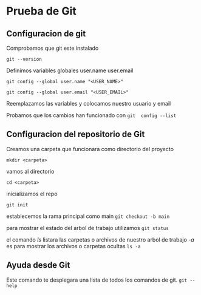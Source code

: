 # Prueba de Git

## Configuracion de git

Comprobamos que git este instalado

`git --version`

Definimos variables globales user.name user.email

`git config --global user.name "<USER_NAME>"`

`git config --global user.email "<USER_EMAIL>"`

Reemplazamos las variables y colocamos nuestro usuario y email

Probamos que los cambios han funcionado con
`git  config --list`

## Configuracion del repositorio de Git

Creamos una carpeta que funcionara como directorio del proyecto

`mkdir <carpeta>`

vamos al directorio

`cd <carpeta>`

inicializamos el repo

`git init`

establecemos la rama principal como main
`git checkout -b main`

para mostrar el estado del arbol de trabajo utilizamos 
`git status`


el comando *ls* listara las carpetas o archivos de nuestro arbol de trabajo
*-a* es para mostrar los archivos o carpetas ocultas
`ls -a`


## Ayuda desde Git

Este comando te desplegara una lista de todos los comandos de git.
`git --help`



